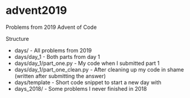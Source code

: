 # advent2019
 
Problems from 2019 Advent of Code

Structure
* days/ - All problems from 2019
* days/day_1 - Both parts from day 1
* days/day_1/part_one.py - My code when I submitted part 1
* days/day_1/part_one_clean.py - After cleaning up my code in shame (written after submitting the answer)
* days/template - Short code snippet to start a new day with
* days_2018/ - Some problems I never finished in 2018
